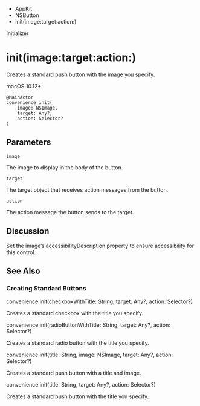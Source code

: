 

- AppKit
- NSButton
-  init(image:target:action:) 

Initializer

# init(image:target:action:)

Creates a standard push button with the image you specify.

macOS 10.12+

``` source
@MainActor
convenience init(
    image: NSImage,
    target: Any?,
    action: Selector?
)
```

## Parameters 

`image`  

The image to display in the body of the button.

`target`  

The target object that receives action messages from the button.

`action`  

The action message the button sends to the target.

## Discussion

Set the image’s accessibilityDescription property to ensure accessibility for this control.

## See Also

### Creating Standard Buttons

convenience init(checkboxWithTitle: String, target: Any?, action: Selector?)

Creates a standard checkbox with the title you specify.

convenience init(radioButtonWithTitle: String, target: Any?, action: Selector?)

Creates a standard radio button with the title you specify.

convenience init(title: String, image: NSImage, target: Any?, action: Selector?)

Creates a standard push button with a title and image.

convenience init(title: String, target: Any?, action: Selector?)

Creates a standard push button with the title you specify.

